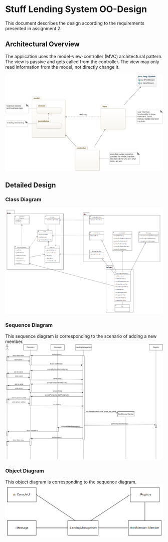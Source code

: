 # Stuff Lending System OO-Design
This document describes the design according to the requirements presented in assignment 2.

## Architectural Overview
The application uses the model-view-controller (MVC) architectural pattern. The view is passive and gets called from the controller. The view may only read information from the model, not directly change it.

![class diagram](img/package_diagram.jpg)



## Detailed Design
### Class Diagram

![Class diagram](img/assign2grade2.png)


### Sequence Diagram
This sequence diagram is corresponding to the scenario of adding a new member.
![Sequence diagram](img/assign2_sequence.png)

### Object Diagram
This object diagram is corresponding to the sequence diagram.
![Object diagram](img/assign2_object.png)